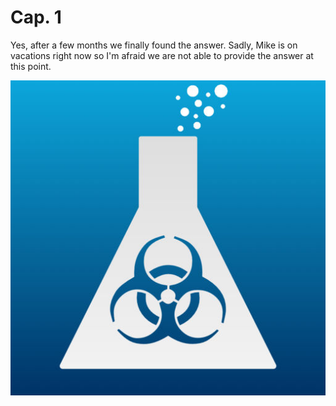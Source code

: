 # Cap. 1

Yes, after a few months we finally found the answer. Sadly, Mike is on vacations right now so I'm afraid we are not able to provide the answer at this point.

![AdP](../.gitbook/assets/1f468-1f52c.png)

